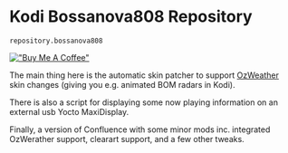 Kodi Bossanova808 Repository
===================================

`repository.bossanova808`

[!["Buy Me A Coffee"](https://www.buymeacoffee.com/assets/img/custom_images/orange_img.png)](https://www.buymeacoffee.com/bossanova808) 

The main thing here is the automatic skin patcher to support [OzWeather](https://kodi.wiki/index.php?title=Add-on:Oz_Weather) skin changes (giving you e.g. animated BOM radars in Kodi).

There is also a script for displaying some now playing information on an external usb Yocto MaxiDisplay.

Finally, a version of Confluence with some minor mods inc. integrated OzWerather support, clearart support, and a few other tweaks.


